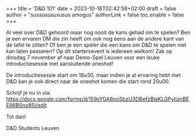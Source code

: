 +++
title = 'D&D 101'
date = 2023-10-18T02:42:58+02:00
draft = false
author = "sussususususus amogus" 
authorLink = false
toc.enable = false
+++

Al veel over D&D gehoord maar nog nooit de kans gehad om te spelen? Ben je een ervaren DM die zin heeft om ook nog eens aan de andere kant van de tafel te zitten? Of ben je een speler die een kans om D&D te spelen niet kan laten passeren? Op dit startersevent is iedereen welkom! Zak op dinsdag 7 november af naar Demo-Spel Leuven voor een leuke introductiesessie met aansluitende oneshot!


De introductiesessie start om 18u30, maar indien je al ervaring hebt met D&D kan je ook direct naar de oneshot komen die start rond 20u00.
    

Schrijf je nu in via: https://docs.google.com/forms/d/159sYGA6noSbzU3DBefzBlaKLGPyIjznBEE66BSnz85I/edit

Tot dan!

D&D Students Leuven